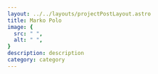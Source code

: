 ```yaml
---
layout: ../../layouts/projectPostLayout.astro
title: Marko Polo 
image: {
  src: " ",
  alt: " ",
}
description: description
category: category
---
```

